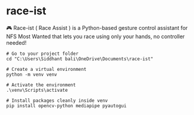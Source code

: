 # race-ist
🎮 Race-ist ( Race Assist ) is a Python-based gesture control assistant for NFS Most Wanted that lets you race using only your hands, no controller needed!

```batch
# Go to your project folder
cd "C:\Users\Siddhant bali\OneDrive\Documents\race-ist"

# Create a virtual environment
python -m venv venv

# Activate the environment
.\venv\Scripts\activate

# Install packages cleanly inside venv
pip install opencv-python mediapipe pyautogui

```
